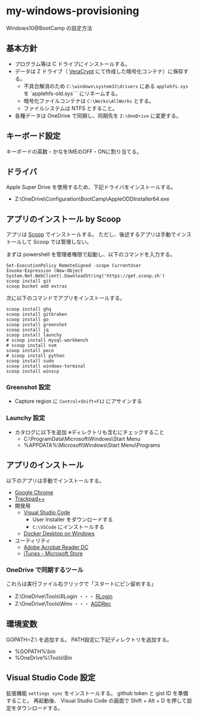# my-windows-provisioning
Windows10@BootCamp の設定方法


## 基本方針
* プログラム等は C ドライブにインストールする。
* データは Z ドライブ（ [VeraCrypt](https://www.veracrypt.fr/en/Downloads.html) にて作成した暗号化コンテナ）に保存する。
  * 不具合解消のため ```C:\windows\system32\drivers``` にある ```applehfs.sys``` を `applehfs-old.sys``` にリネームする。
  * 暗号化ファイルコンテナは `C:\Works\AllWorks` とする。
  * ファイルシステムは NTFS とすること。
* 各種データは OneDrive で同期し、同期先を `Z:\OneDrive` に変更する。


## キーボード設定
キーボードの英数・かなをIMEのOFF・ONに割り当てる。


## ドライバ
Apple Super Drive を使用するため、下記ドライバをインストールする。
- Z:\OneDrive\Configuration\BootCamp\AppleODDInstaller64.exe


## アプリのインストール by Scoop
アプリは [Scoop](https://scoop.sh/) でインストールする。
ただし、後述するアプリは手動でインストールして Scoop では管理しない。

まずは powershell を管理者権限で起動し、以下のコマンドを入力する。

```
Set-ExecutionPolicy RemoteSigned -scope CurrentUser
Invoke-Expression (New-Object System.Net.WebClient).DownloadString('https://get.scoop.sh')
scoop install git
scoop bucket add extras
```

次に以下のコマンドでアプリをインストールする。

```
scoop install ghq
scoop install gitkraken
scoop install go
scoop install greenshot
scoop install jq
scoop install launchy
# scoop install mysql-workbench
# scoop install nvm
scoop install peco
# scoop install python
scoop install sudo
scoop install windows-terminal
scoop install winscp
```

### Greenshot 設定
* Capture region に ```Control+Shift+F12``` にアサインする

### Launchy 設定
* カタログに以下を追加 ※ディレクトリも含むにチェックすること
  * C:\ProgramData\Microsoft\Windows\Start Menu
  * %APPDATA%\Microsoft\Windows\Start Menu\Programs


## アプリのインストール
以下のアプリは手動でインストールする。

  - [Google Chrome](https://www.google.co.jp/chrome/browser/desktop/)
  - [Trackpad++](http://trackpad.forbootcamp.org/#download)
- 開発用
  - [Visual Studio Code](https://code.visualstudio.com/download)
    - User Installer をダウンロードする
    - ```C:\VSCode``` にインストールする
  - [Docker Desktop on Windows](https://docs.docker.com/docker-for-windows/install/)
- ユーティリティ
  - [Adobe Acrobat Reader DC](https://get.adobe.com/jp/reader/)
  - [iTunes - Microsoft Store](https://www.microsoft.com/ja-jp/p/itunes/9pb2mz1zmb1s?cid=appledotcom&rtc=1&activetab=pivot:overviewtab)


### OneDrive で同期するツール
これらは実行ファイル右クリックで「スタートにピン留めする」
- Z:\OneDrive\Tools\RLogin ・・・ [RLogin](http://nanno.dip.jp/softlib/man/rlogin/)
- Z:\OneDrive\Tools\Wmv ・・・ [AGDRec](http://t-ishii.la.coocan.jp/download/AGDRec.html)


## 環境変数
GOPATH=Z:\ を追加する。
PATH設定に下記ディレクトリを追加する。
- %GOPATH%\bin
- %OneDrive%\Tools\Bin


## Visual Studio Code 設定
拡張機能 `settings sync` をインストールする。 github token と gist ID を準備すること。
再起動後、 Visual Studio Code の画面で Shift + Alt + D を押して設定をダウンロードする。


